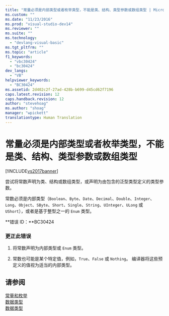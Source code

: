 ```yaml
---
title: "常量必须是内部类型或者枚举类型，不能是类、结构、类型参数或数组类型 | Microsoft Docs"
ms.custom: ""
ms.date: "11/23/2016"
ms.prod: "visual-studio-dev14"
ms.reviewer: ""
ms.suite: ""
ms.technology: 
  - "devlang-visual-basic"
ms.tgt_pltfrm: ""
ms.topic: "article"
f1_keywords: 
  - "vbc30424"
  - "bc30424"
dev_langs: 
  - "VB"
helpviewer_keywords: 
  - "BC30424"
ms.assetid: 2d402c2f-27ad-428b-b699-d45cd62f7196
caps.latest.revision: 12
caps.handback.revision: 12
author: "stevehoag"
ms.author: "shoag"
manager: "wpickett"
translationtype: Human Translation
---
```

# 常量必须是内部类型或者枚举类型，不能是类、结构、类型参数或数组类型
[!INCLUDE[vs2017banner](../../../csharp/includes/vs2017banner.md)]

尝试将常数声明为类、结构或数组类型，或声明为由包含的泛型类型定义的类型参数。  
  
 常数必须是内部类型（`Boolean`、`Byte`、`Date`、`Decimal`、`Double`、`Integer`、`Long`、`Object`、`SByte`、`Short`、`Single`、`String`、`UInteger`、`ULong` 或 `UShort`），或者是基于整型之一的 `Enum` 类型。  
  
 **错误 ID：**BC30424  
  
### 更正此错误  
  
1.  将常数声明为内部类型或 `Enum` 类型。  
  
2.  常数也可能是某个特定值，例如，`True`、`False` 或 `Nothing`。  编译器将这些预定义的值视为适当的内部类型。  
  
## 请参阅  
 [常量和枚举](../../../visual-basic/language-reference/constants-and-enumerations.md)   
 [数据类型](../../../visual-basic/programming-guide/language-features/data-types/index.md)   
 [数据类型](../../../visual-basic/language-reference/data-types/data-type-summary.md)